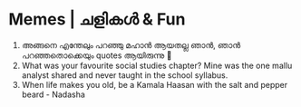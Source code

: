 # Memes \| ചളികൾ &  Fun

1. അങ്ങനെ എന്തേലും പറഞ്ഞു മഹാൻ ആയതല്ല ഞാൻ, ഞാൻ പറഞ്ഞതൊക്കെയും quotes ആയിരുന്നു 🤭
2. What was your favourite social studies chapter? Mine was the one mallu analyst shared and never taught in the school syllabus.
3. When life makes you old, be a Kamala Haasan with the salt and pepper beard - Nadasha



